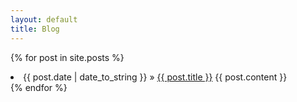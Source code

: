 ```yaml
---
layout: default
title: Blog
---
```


{% for post in site.posts %}
  <li><span>{{ post.date | date_to_string }}</span> &raquo; <a href="{{ post.url }}">{{ post.title }}</a> {{ post.content }}</li>
{% endfor %}